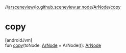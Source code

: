 //[arsceneview](../../../index.md)/[io.github.sceneview.ar.node](../index.md)/[ArNode](index.md)/[copy](copy.md)

# copy

[androidJvm]\
fun [copy](copy.md)(toNode: [ArNode](index.md) = ArNode()): [ArNode](index.md)
